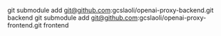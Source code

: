 git submodule add git@github.com:gcslaoli/openai-proxy-backend.git backend
git submodule add git@github.com:gcslaoli/openai-proxy-frontend.git frontend